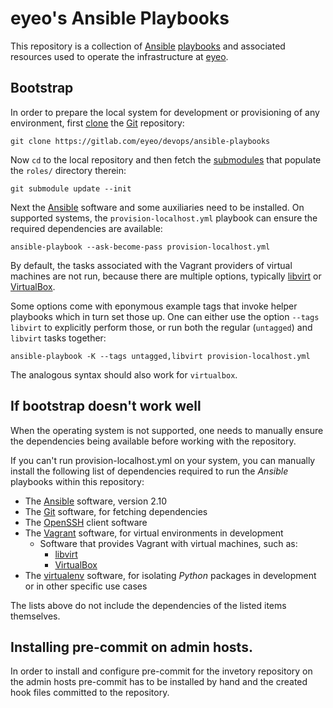 # eyeo's Ansible Playbooks

This repository is a collection of [Ansible][ansible] [playbooks][playbook]
and associated resources used to operate the infrastructure at [eyeo][eyeo].

## Bootstrap

In order to prepare the local system for development or provisioning of any
environment, first [clone][clone] the [Git][git] repository:

    git clone https://gitlab.com/eyeo/devops/ansible-playbooks

Now `cd` to the local repository and then fetch the [submodules][submodule]
that populate the `roles/` directory therein:

    git submodule update --init

Next the [Ansible][ansible] software and some auxiliaries need to be
installed. On supported systems, the `provision-localhost.yml` playbook can
ensure the required dependencies are available:

    ansible-playbook --ask-become-pass provision-localhost.yml

By default, the tasks associated with the Vagrant providers of
virtual machines are not run, because there are multiple options,
typically [libvirt][libvirt] or [VirtualBox][virtualbox].

Some options come with eponymous example tags that invoke helper playbooks
which in turn set those up. One can either use the option `--tags
libvirt` to explicitly perform those, or run both the regular
(`untagged`) and `libvirt` tasks together:

    ansible-playbook -K --tags untagged,libvirt provision-localhost.yml

The analogous syntax should also work for `virtualbox`.

## If bootstrap doesn't work well

When the operating system is not supported, one needs to manually ensure the
dependencies being available before working with the repository.

If you can't run provision-localhost.yml on your system, you can manually
install the following list of dependencies required to run the *Ansible*
playbooks within this repository:

- The [Ansible][ansible] software, version 2.10
- The [Git][git] software, for fetching dependencies
- The [OpenSSH][openssh] client software
- The [Vagrant][vagrant] software, for virtual environments in development
  - Software that provides Vagrant with virtual machines, such as:
    - [libvirt][libvirt]
    - [VirtualBox][virtualbox]
- The [virtualenv][virtualenv] software, for isolating *Python* packages
  in development or in other specific use cases

The lists above do not include the dependencies of the listed items themselves.


[ansible]:    https://docs.ansible.com/ansible/latest/index.html
[clone]:      https://git-scm.com/docs/git-clone
[eyeo]:       https://eyeo.com/
[git]:        https://git-scm.com/
[libvirt]:    https://libvirt.org/
[openssh]:    https://www.openssh.com/
[playbook]:   https://docs.ansible.com/ansible/latest/user_guide/playbooks.html
[python]:     https://www.python.org/
[submodule]:  https://git-scm.com/docs/git-submodule
[vagrant]:    https://www.vagrantup.com/
[virtualbox]: https://www.virtualbox.org/
[virtualenv]: https://virtualenv.pypa.io/

## Installing pre-commit on admin hosts.

In order to install and configure pre-commit for the invetory repository on
the admin hosts pre-commit has to be installed by hand and the created hook
files committed to the repository.

